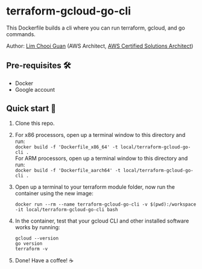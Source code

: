 # terraform-gcloud-go-cli

This Dockerfile builds a cli where you can run terraform, gcloud, and go commands.  

Author: [Lim Chooi Guan](https://www.linkedin.com/in/cgl88/) (AWS Architect, [AWS Certified Solutions Architect](https://www.credly.com/badges/c54918d6-6370-4099-afa8-122d6d4fa067))

## Pre-requisites 🛠
* Docker  
* Google account

## Quick start 🍕
1. Clone this repo.
2. For x86 processors, open up a terminal window to this directory and run:  
   `docker build -f 'Dockerfile_x86_64' -t local/terraform-gcloud-go-cli .`  
   For ARM processors, open up a terminal window to this directory and run:  
   `docker build -f 'Dockerfile_aarch64' -t local/terraform-gcloud-go-cli .`
3. Open up a terminal to your terraform module folder, now run the container using the new image:

    `docker run --rm --name terraform-gcloud-go-cli -v $(pwd):/workspace -it local/terraform-gcloud-go-cli bash`

4. In the container, test that your gcloud CLI and other installed software works by running:
   ```
   gcloud --version
   go version
   terraform -v
   ```

5. Done! Have a coffee! ☕️